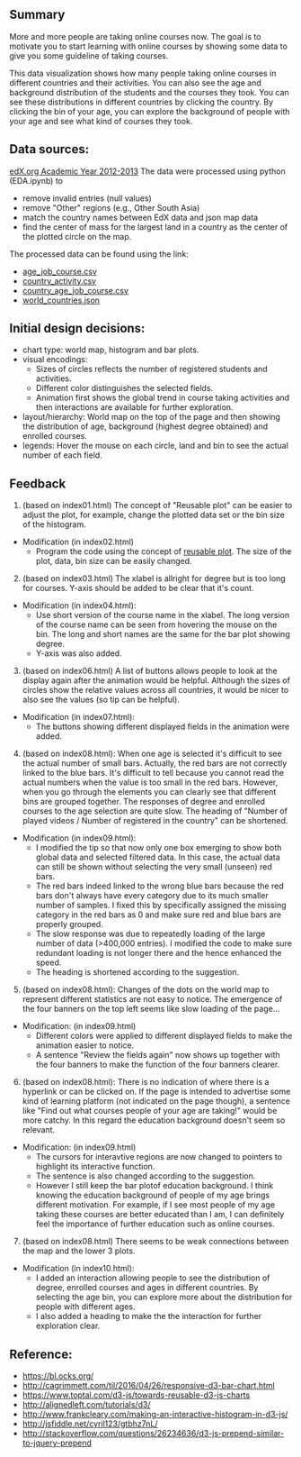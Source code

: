## Summary
More and more people are taking online courses now. The goal is to motivate you to start learning with online courses by showing some data to give you some guideline of taking courses. 

This data visualization shows how many people taking online courses in different countries and their activities. You can also see the age and background distribution of the students and the courses they took. You can see these distributions in different countries by clicking the country. By clicking the bin of your age, you can explore the background of people with your age and see what kind of courses they took. 

## Data sources:
[edX.org Academic Year 2012-2013](https://public.tableau.com/s/sites/default/files/media/EdX_2013%20Academic%20Year%20Courses.csv)
The data were processed using python (EDA.ipynb) to
- remove invalid entries (null values)
- remove "Other" regions (e.g., Other South Asia)
- match the country names between EdX data and json map data
- find the center of mass for the largest land in a country as the center of the plotted circle on the map.

The processed data can be found using the link:
- [age_job_course.csv](https://www.dropbox.com/s/4na1gh45q3yk98h/age_job_course.csv?dl=0)
- [country_activity.csv](https://www.dropbox.com/s/nhswgzwb0w0h5vg/country_activity.csv?dl=0)
- [country_age_job_course.csv](https://www.dropbox.com/s/6twn5mnjzcyul1i/country_age_job_course.csv?dl=0)
- [world_countries.json](https://www.dropbox.com/s/icp8o2hh7ppgtln/world_countries.json?dl=0)


## Initial design decisions:
- chart type: world map, histogram and bar plots.
- visual encodings: 
  - Sizes of circles reflects the number of registered students and activities.
  - Different color distinguishes the selected fields.  
  - Animation first shows the global trend in course taking activities and then interactions are available for further exploration.
- layout/hierarchy: World map on the top of the page and then showing the distribution of age, background (highest degree obtained) and enrolled courses.
- legends: Hover the mouse on each circle, land and bin to see the actual number of each field.    


## Feedback 
1. (based on index01.html)
The concept of "Reusable plot" can be easier to adjust the plot, for example, change the plotted data set or the bin size of the histogram.

- Modification (in index02.html)  
	- Program the code using the concept of [reusable plot](https://bost.ocks.org/mike/chart/). The size of the plot, data, bin size can be easily changed.


2. (based on index03.html)
The xlabel is allright for degree but is too long for courses. Y-axis should be added to be clear that it's count. 

- Modification (in index04.html):
	- Use short version of the course name in the xlabel. The long version of the course name can be seen from hovering the mouse on the bin. The long and short names are the same for the bar plot showing degree. 
	- Y-axis was also added.


3. (based on index06.html)
A list of buttons allows people to look at the display again after the animation would be helpful. Although the sizes of circles show the relative values across all countries, it would be nicer to also see the values (so tip can be helpful).

- Modification (in index07.html): 
	- The buttons showing different displayed fields in the animation were added. 
     
 
4. (based on index08.html):
When one age is selected it's difficult to see the actual number of small bars. Actually, the red bars are not correctly linked to the blue bars. It's difficult to tell because you cannot read the actual numbers when the value is too small in the red bars. However, when you go through the elements you can clearly see that different bins are grouped together. The responses of degree and enrolled courses to the age selection are quite slow. The heading of "Number of played videos / Number of registered in the country" can be shortened.  

- Modification (in index09.html): 
  - I modified the tip so that now only one box emerging to show both global data and selected filtered data. In this case, the actual data can still be shown without selecting the very small (unseen) red bars.
  - The red bars indeed linked to the wrong blue bars because the red bars don't always have every category due to its much smaller number of samples. I fixed this by specifically assigned the missing category in the red bars as 0 and make sure red and blue bars are properly grouped. 
  - The slow response was due to repeatedly loading of the large number of data (>400,000 entries). I modified the code to make sure redundant loading is not longer there and the hence enhanced the speed.
  - The heading is shortened according to the suggestion. 

5. (based on index08.html):
Changes of the dots on the world map to represent different statistics are not easy to notice. The emergence of the four banners on the top left seems like slow loading of the page...

- Modification: (in index09.html)
	- Different colors were applied to different displayed fields to make the animation easier to notice. 
	- A sentence "Review the fields again" now shows up together with the four banners to make the function of the four banners clearer.

6. (based on index08.html):
There is no indication of where there is a hyperlink or can be clicked on. If the page is intended to advertise some kind of learning platform (not indicated on the page though), a sentence like "Find out what courses people of your age are taking!" would be more catchy. In this regard the education background doesn't seem so relevant.

- Modification: (in index09.html)
	- The cursors for interavtive regions are now changed to pointers to highlight its interactive function. 
	- The sentence is also changed according to the suggestion. 
	- However I still keep the bar plotof education background. I think knowing the education background of people of my age brings different motivation. For example, if I see most people of my age taking these courses are better educated than I am, I can definitely feel the importance of further education such as online courses. 

7. (based on index08.html)
There seems to be weak connections between the map and the lower 3 plots. 

- Modification (in index10.html):
  -	I added an interaction allowing people to see the distribution of degree, enrolled courses and ages in different countries. By selecting the age bin, you can explore more about the distribution for people with different ages.
  - I also added a heading to make the the interaction for further exploration clear.

## Reference:
* https://bl.ocks.org/
* http://cagrimmett.com/til/2016/04/26/responsive-d3-bar-chart.html
* https://www.toptal.com/d3-js/towards-reusable-d3-js-charts
* http://alignedleft.com/tutorials/d3/
* http://www.frankcleary.com/making-an-interactive-histogram-in-d3-js/
* http://jsfiddle.net/cyril123/gtbhz7nL/
* http://stackoverflow.com/questions/26234636/d3-js-prepend-similar-to-jquery-prepend

